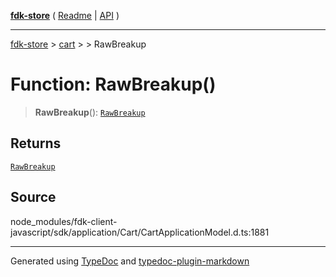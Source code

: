 [**fdk-store**](../../../README.md) ( [Readme](../../../README.md) \| [API](../../../API.md) )

---

[fdk-store](../../../API.md) > [cart](../../README.md) > [<internal>](../README.md) > RawBreakup

# Function: RawBreakup()

> **RawBreakup**(): [`RawBreakup`](../type-aliases/type-alias.RawBreakup.md)

## Returns

[`RawBreakup`](../type-aliases/type-alias.RawBreakup.md)

## Source

node_modules/fdk-client-javascript/sdk/application/Cart/CartApplicationModel.d.ts:1881

---

Generated using [TypeDoc](https://typedoc.org/) and [typedoc-plugin-markdown](https://www.npmjs.com/package/typedoc-plugin-markdown)
